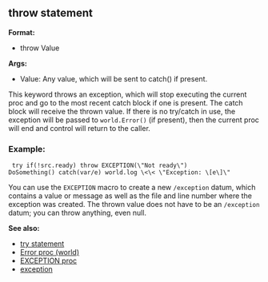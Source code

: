 ## throw statement

**Format:**
+   throw Value
<!-- -->
**Args:**
+   Value: Any value, which will be sent to catch() if present.


This keyword throws an exception, which will stop executing the
current proc and go to the most recent catch block if one is present.
The catch block will receive the thrown value. If there is no try/catch
in use, the exception will be passed to `world.Error()` (if present),
then the current proc will end and control will return to the caller.
### Example:

```
 try if(!src.ready) throw EXCEPTION(\"Not ready\")
DoSomething() catch(var/e) world.log \<\< \"Exception: \[e\]\"

```
 

You can use the `EXCEPTION` macro to create a new
`/exception` datum, which contains a value or message as well as the
file and line number where the exception was created. The thrown value
does not have to be an `/exception` datum; you can throw anything, even
null.

**See also:**
+   [try statement](/ref/proc/try.md) 
+   [Error proc (world)](/ref/world/proc/Error.md) 
+   [EXCEPTION proc](/ref/proc/EXCEPTION.md) 
+   [exception](/ref/exception.md) <!-- -->